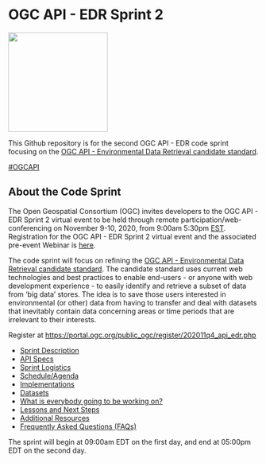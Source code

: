 # OGC API - EDR Sprint 2

[<img src="http://www.opengeospatial.org/pub/www/files/OGC_Logo_2D_Blue_x_0_0.png" width="200"/>](https://www.opengeospatial.org)

This Github repository is for the second OGC API - EDR code sprint focusing on the [OGC API - Environmental Data Retrieval candidate standard](https://www.ogc.org/pressroom/pressreleases/3280).

[#OGCAPI](https://twitter.com/hashtag/OGCAPI)


About the Code Sprint
----------------


The Open Geospatial Consortium (OGC) invites developers to the OGC API - EDR Sprint 2 virtual event to be held through remote participation/web-conferencing on November 9-10, 2020, from 9:00am 5:30pm [EST](https://www.timeanddate.com/worldclock/usa/washington-dc). Registration for the OGC API - EDR Sprint 2 virtual event and the associated pre-event Webinar is [here](https://portal.ogc.org/public_ogc/register/202011q4_api_edr.php).

The code sprint will focus on refining the [OGC API - Environmental Data Retrieval candidate standard](http://docs.opengeospatial.org/DRAFTS/19-086.html). The candidate standard uses current web technologies and best practices to enable end-users - or anyone with web development experience - to easily identify and retrieve a subset of data from ‘big data’ stores. The idea is to save those users interested in environmental (or other) data from having to transfer and deal with datasets that inevitably contain data concerning areas or time periods that are irrelevant to their interests.

Register at https://portal.ogc.org/public_ogc/register/202011q4_api_edr.php


* [Sprint Description](./about.adoc)
* [API Specs](./specs.adoc)
* [Sprint Logistics](./logistics.adoc)
* [Schedule/Agenda](./agenda.adoc)
* [Implementations](./implementations.adoc)
* [Datasets](./Shared_Datasets/README.md)
* [What is everybody going to be working on?](https://github.com/opengeospatial/OGCAPI-EDR-Sprint2/issues/1)
* [Lessons and Next Steps](./lessonsAndNextSteps.adoc)
* [Additional Resources](./additionalResources.adoc)
* [Frequently Asked Questions (FAQs)](./FAQ.adoc)

The sprint will begin at 09:00am EDT on the first day, and end at 05:00pm EDT on the second day.
